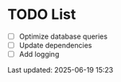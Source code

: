 # TODO List

- [ ] Optimize database queries
- [ ] Update dependencies
- [ ] Add logging

Last updated: 2025-06-19 15:23
